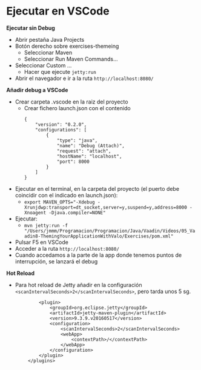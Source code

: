 # Ejecutar en VSCode

**Ejecutar sin Debug**

- Abrir pestaña Java Projects
- Botón derecho sobre exercises-themeing
  - Seleccionar Maven
  - Seleccionar Run Maven Commands...
- Seleccionar Custom ...
  - Hacer que ejecute `jetty:run`
- Abrir el navegador e ir a la ruta `http://localhost:8080/`

**Añadir debug a VSCode**

- Crear carpeta .vscode en la raiz del proyecto
  - Crear fichero launch.json con el contenido
    ```
    {
    	"version": "0.2.0",
    	"configurations": [
    		{
    			"type": "java",
    			"name": "Debug (Attach)",
    			"request": "attach",
    			"hostName": "localhost",
    			"port": 8000
    		}
    	]
    }
    ```
- Ejecutar en el terminal, en la carpeta del proyecto (el puerto debe coincidir con el indicado en launch.json):
  - `export MAVEN_OPTS="-Xdebug -Xrunjdwp:transport=dt_socket,server=y,suspend=y,address=8000 -Xnoagent -Djava.compiler=NONE"`
- Ejecutar:
  - `mvn jetty:run -f "/Users/jmmm/Programacion/Programacion/Java/Vaadin/Videos/05_Vaadin8-ThemingYourApplicationWithValo/Exercises/pom.xml"`
- Pulsar F5 en VSCode
- Acceder a la ruta `http://localhost:8080/`
- Cuando accedamos a la parte de la app donde tenemos puntos de interrupción, se lanzará el debug

**Hot Reload**

- Para hot reload de Jetty añadir en la configuración `<scanIntervalSeconds>2</scanIntervalSeconds>`, pero tarda unos 5 sg.

```
			<plugin>
				<groupId>org.eclipse.jetty</groupId>
				<artifactId>jetty-maven-plugin</artifactId>
				<version>9.3.9.v20160517</version>
				<configuration>
					<scanIntervalSeconds>2</scanIntervalSeconds>
					<webApp>
						<contextPath>/</contextPath>
					</webApp>
				</configuration>
			</plugin>
		</plugins>
```
